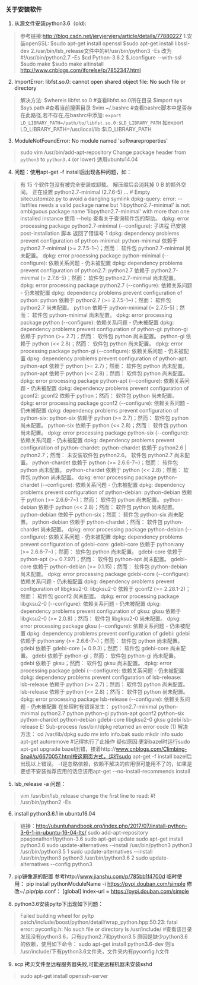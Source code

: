 ﻿### 关于安装软件

 1. 从源文件安装python3.6（old):
 >参考链接:http://blog.csdn.net/jeryjeryjery/article/details/77880227
 >1.安装openSSL:
 >\$sudo apt-get install openssl
\$sudo apt-get install libssl-dev
2./usr/bin/lsb_release文件中的#!/usr/bin/python3 -Es 改为 #!/usr/bin/python2.7 -Es
\$cd Python-3.6.2
\$./configure --with-ssl
\$sudo make
$sudo make altinstall
http://www.cnblogs.com/iforelse/p/7852347.html

 2. ImportError: libfst.so.0: cannot open shared object file: No such file or directory
 >解决方法:
 >\$whereis libfst.so.0 #查看libfst.so.0所在目录
 >\$import sys
 >\$sys.path #查看当前搜索目录
 >\$vim ~/.bashrc  #查看bashrc脚本中是否存在此路径,若不存在,在bashrc中添加:
 >`export LD_LIBRARY_PATH=/path/to/libfst.so.0:$LD_LIBRARY_PATH`
 >如export LD_LIBRARY_PATH=/usr/local/lib:$LD_LIBRARY_PATH

 3. ModuleNotFoundError: No module named 'softwareproperties'
 >sudo vim /usr/bin/add-apt-repository
 >Change package header from `python3` to `python3.4` (or lower)
 >适用ubuntu14.04

 4. 问题：使用apt-get -f install后出现各种问题，如：
 >有 15 个软件包没有被完全安装或卸载。
解压缩后会消耗掉 0 B 的额外空间。
正在设置 python2.7-minimal (2.7.6-5) ...
\# Empty sitecustomize.py to avoid a dangling symlink
dpkg-query: error: --listfiles needs a valid package name but 'libpython2.7-minimal' is not: ambiguous package name 'libpython2.7-minimal' with more than one installed instance
使用 --help 查看关于查询软件包的帮助。
dpkg: error processing package python2.7-minimal (--configure):
子进程 已安装 post-installation 脚本 返回了错误号 1
dpkg: dependency problems prevent configuration of python-minimal:
python-minimal 依赖于 python2.7-minimal (>= 2.7.5-1~)；然而：
软件包 python2.7-minimal 尚未配置。
dpkg: error processing package python-minimal (--configure):
依赖关系问题 - 仍未被配置
dpkg: dependency problems prevent configuration of python2.7:
python2.7 依赖于 python2.7-minimal (= 2.7.6-5)；然而：
软件包 python2.7-minimal 尚未配置。
dpkg: error processing package python2.7 (--configure):
依赖关系问题 - 仍未被配置
dpkg: dependency problems prevent configuration of python:
python 依赖于 python2.7 (>= 2.7.5-1~)；然而：
软件包 python2.7 尚未配置。
python 依赖于 python-minimal (= 2.7.5-5)；然而：
软件包 python-minimal 尚未配置。
dpkg: error processing package python (--configure):
依赖关系问题 - 仍未被配置
dpkg: dependency problems prevent configuration of python-gi:
python-gi 依赖于 python (>= 2.7)；然而：
软件包 python 尚未配置。
python-gi 依赖于 python (<< 2.8)；然而：
软件包 python 尚未配置。
dpkg: error processing package python-gi (--configure):
依赖关系问题 - 仍未被配置
dpkg: dependency problems prevent configuration of python-apt:
python-apt 依赖于 python (>= 2.7)；然而：
软件包 python 尚未配置。
python-apt 依赖于 python (<< 2.8)；然而：
软件包 python 尚未配置。
dpkg: error processing package python-apt (--configure):
依赖关系问题 - 仍未被配置
dpkg: dependency problems prevent configuration of gconf2:
gconf2 依赖于 python；然而：
软件包 python 尚未配置。
dpkg: error processing package gconf2 (--configure):
依赖关系问题 - 仍未被配置
dpkg: dependency problems prevent configuration of python-six:
python-six 依赖于 python (>= 2.7)；然而：
软件包 python 尚未配置。
python-six 依赖于 python (<< 2.8)；然而：
软件包 python 尚未配置。
dpkg: error processing package python-six (--configure):
依赖关系问题 - 仍未被配置
dpkg: dependency problems prevent configuration of python-chardet:
python-chardet 依赖于 python2.6 | python2.7；然而：
未安装软件包 python2.6。
软件包 python2.7 尚未配置。
python-chardet 依赖于 python (>= 2.6.6-7~)；然而：
软件包 python 尚未配置。
python-chardet 依赖于 python (<< 2.8)；然而：
软件包 python 尚未配置。
dpkg: error processing package python-chardet (--configure):
依赖关系问题 - 仍未被配置
dpkg: dependency problems prevent configuration of python-debian:
python-debian 依赖于 python (>= 2.6.6-7~)；然而：
软件包 python 尚未配置。
python-debian 依赖于 python (<< 2.8)；然而：
软件包 python 尚未配置。
python-debian 依赖于 python-six；然而：
软件包 python-six 尚未配置。
python-debian 依赖于 python-chardet；然而：
软件包 python-chardet 尚未配置。
dpkg: error processing package python-debian (--configure):
依赖关系问题 - 仍未被配置
dpkg: dependency problems prevent configuration of gdebi-core:
gdebi-core 依赖于 python:any (>= 2.6.6-7~)；然而：
软件包 python 尚未配置。
gdebi-core 依赖于 python-apt (>= 0.7.97)；然而：
软件包 python-apt 尚未配置。
gdebi-core 依赖于 python-debian (>= 0.1.15)；然而：
软件包 python-debian 尚未配置。
dpkg: error processing package gdebi-core (--configure):
依赖关系问题 - 仍未被配置
dpkg: dependency problems prevent configuration of libgksu2-0:
libgksu2-0 依赖于 gconf2 (>= 2.28.1-2)；然而：
软件包 gconf2 尚未配置。
dpkg: error processing package libgksu2-0 (--configure):
依赖关系问题 - 仍未被配置
dpkg: dependency problems prevent configuration of gksu:
gksu 依赖于 libgksu2-0 (>= 2.0.8)；然而：
软件包 libgksu2-0 尚未配置。
dpkg: error processing package gksu (--configure):
依赖关系问题 - 仍未被配置
dpkg: dependency problems prevent configuration of gdebi:
gdebi 依赖于 python:any (>= 2.6.6-7~)；然而：
软件包 python 尚未配置。
gdebi 依赖于 gdebi-core (= 0.9.3)；然而：
软件包 gdebi-core 尚未配置。
gdebi 依赖于 python-gi；然而：
软件包 python-gi 尚未配置。
gdebi 依赖于 gksu；然而：
软件包 gksu 尚未配置。
dpkg: error processing package gdebi (--configure):
依赖关系问题 - 仍未被配置
dpkg: dependency problems prevent configuration of lsb-release:
lsb-release 依赖于 python (>= 2.7)；然而：
软件包 python 尚未配置。
lsb-release 依赖于 python (<< 2.8)；然而：
软件包 python 尚未配置。
dpkg: error processing package lsb-release (--configure):
依赖关系问题 - 仍未被配置
在处理时有错误发生：
python2.7-minimal
python-minimal
python2.7
python
python-gi
python-apt
gconf2
python-six
python-chardet
python-debian
gdebi-core
libgksu2-0
gksu
gdebi
lsb-release
E: Sub-process /usr/bin/dpkg returned an error code (1)
解决方法：
cd /var/lib/dpkg 
sudo mv info info.bak 
sudo mkdir info
sudo apt-get autoremove #记得执行了此操作
疑似原因:更新bazel时运行sudo apt-get upgrade bazel出错，接着http://www.cnblogs.com/Climbing-Snail/p/6670057.html按这网页方式，运行sudo apt-get -f install bazel后出现以上错误。
-f是忽略依赖，依赖不解决的应用很可能用不了的，如果是要想不安装推荐应用的话应该用apt-get --no-install-recommends install

 5. lsb_release -a 问题：
 > vim /usr/bin/lsb_release
 > change the first line to read: #! /usr/bin/python2 -Es

 6. install python3.6.1 in ubuntu16.04
 > 链接：http://ubuntuhandbook.org/index.php/2017/07/install-python-3-6-1-in-ubuntu-16-04-lts/
 >sudo add-apt-repository ppa:jonathonf/python-3.6
sudo apt-get update
sudo apt-get install python3.6
sudo update-alternatives --install /usr/bin/python3 python3 /usr/bin/python3.5 1
sudo update-alternatives --install /usr/bin/python3 python3 /usr/bin/python3.6 2
sudo update-alternatives --config python3 

 7.  pip镜像源的配置
参考http://www.jianshu.com/p/785bb1f4700d
临时使用：
pip install pythonModuleName -i https://pypi.douban.com/simple
修改~/.pip/pip.conf：
[global]
index-url = https://pypi.douban.com/simple 

 8. python3.6安装pyltp下出现如下问题：
 >Failed building wheel for pyltp
 >patch/include/boost/python/detail/wrap_python.hpp:50:23: fatal error: pyconfig.h: No such file or directory
 >ls /usr/include/  #查看该目录发现没有python3.6，只有python2.7和python3.5
 >原因是缺少python3.6的依赖，使用如下命令：
 >sudo apt-get install python3.6-dev
 >则ls /usr/include/下有python3.6文件夹，文件夹内有pyconfig.h文件

 9. scp 拷贝文件至远程服务器失败,可能是远程机器未安装sshd
 >sudo apt-get install openssh-server